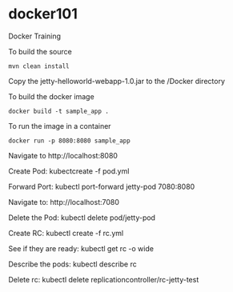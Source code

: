 # docker101
Docker Training

To build the source

    mvn clean install

Copy the jetty-helloworld-webapp-1.0.jar to the /Docker directory

To build the docker image

    docker build -t sample_app .

To run the image in a container

    docker run -p 8080:8080 sample_app

Navigate to http://localhost:8080

Create Pod:
    kubectcreate -f pod.yml

Forward Port:
     kubectl port-forward jetty-pod 7080:8080

Navigate to:
    http://localhost:7080

Delete the Pod:
    kubectl delete pod/jetty-pod

Create RC:
    kubectl create -f rc.yml

See if they are ready:
    kubectl get rc -o wide

Describe the pods:
    kubectl describe rc

Delete rc:
    kubectl delete replicationcontroller/rc-jetty-test

